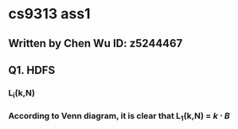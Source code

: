 cs9313 ass1
===========
Written by Chen Wu 
ID: z5244467
------------------

## Q1. HDFS 
### L<sub>i</sub>(k,N) 
### According to Venn diagram, it is clear that   L<sub>1</sub>(k,N) = $k \cdot B$


